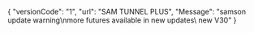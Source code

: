 { "versionCode": "1", "url": "SAM TUNNEL PLUS", "Message": "samson update warning\nmore futures available in new updates\ new V30" }
